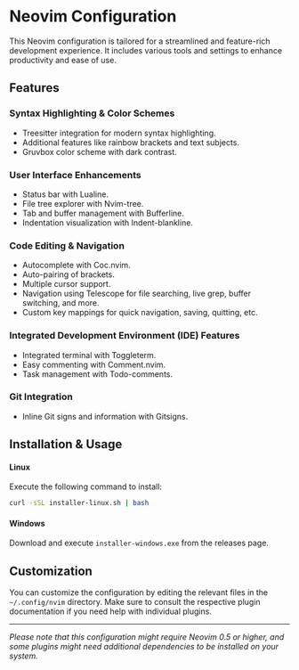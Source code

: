 # Neovim Configuration

This Neovim configuration is tailored for a streamlined and feature-rich development experience. It includes various tools and settings to enhance productivity and ease of use.

## Features

### Syntax Highlighting & Color Schemes

- Treesitter integration for modern syntax highlighting.
- Additional features like rainbow brackets and text subjects.
- Gruvbox color scheme with dark contrast.

### User Interface Enhancements

- Status bar with Lualine.
- File tree explorer with Nvim-tree.
- Tab and buffer management with Bufferline.
- Indentation visualization with Indent-blankline.

### Code Editing & Navigation

- Autocomplete with Coc.nvim.
- Auto-pairing of brackets.
- Multiple cursor support.
- Navigation using Telescope for file searching, live grep, buffer switching, and more.
- Custom key mappings for quick navigation, saving, quitting, etc.

### Integrated Development Environment (IDE) Features

- Integrated terminal with Toggleterm.
- Easy commenting with Comment.nvim.
- Task management with Todo-comments.

### Git Integration

- Inline Git signs and information with Gitsigns.

## Installation & Usage

#### Linux

Execute the following command to install:
```bash
curl -sSL installer-linux.sh | bash
```

#### Windows

Download and execute `installer-windows.exe` from the releases page.

## Customization

You can customize the configuration by editing the relevant files in the `~/.config/nvim` directory. Make sure to consult the respective plugin documentation if you need help with individual plugins.

---

*Please note that this configuration might require Neovim 0.5 or higher, and some plugins might need additional dependencies to be installed on your system.*
